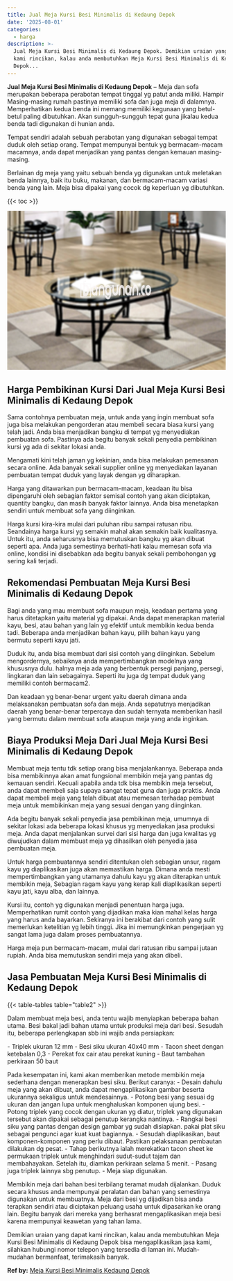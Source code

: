 ```yaml
---
title: Jual Meja Kursi Besi Minimalis di Kedaung Depok
date: '2025-08-01'
categories:
  - harga
description: >-
  Jual Meja Kursi Besi Minimalis di Kedaung Depok. Demikian uraian yang dapat
  kami rincikan, kalau anda membutuhkan Meja Kursi Besi Minimalis di Kedaung
  Depok...
---
```


**Jual Meja Kursi Besi Minimalis di Kedaung Depok** – Meja dan sofa merupakan beberapa perabotan tempat tinggal yg patut anda miliki. Hampir Masing-masing rumah pastinya memiliki sofa dan juga meja di dalamnya. Memperhatikan kedua benda ini memang memiliki kegunaan yang betul-betul paling dibutuhkan. Akan sungguh-sungguh tepat guna jikalau kedua benda tadi digunakan di hunian anda.

Tempat sendiri adalah sebuah perabotan yang digunakan sebagai tempat duduk oleh setiap orang. Tempat mempunyai bentuk yg bermacam-macam macamnya, anda dapat menjadikan yang pantas dengan kemauan masing-masing.

Berlainan dg meja yang yaitu sebuah benda yg digunakan untuk meletakan benda lainnya, baik itu buku, makanan, dan bermacam-macam variasi benda yang lain. Meja bisa dipakai yang cocok dg keperluan yg dibutuhkan.

{{< toc >}}

![Jual Meja Kursi Besi Minimalis di Kedaung Depok](/images/jual-meja-besi-murah18.png)

## Harga Pembikinan Kursi Dari Jual Meja Kursi Besi Minimalis di Kedaung Depok

Sama contohnya pembuatan meja, untuk anda yang ingin membuat sofa juga bisa melakukan pengorderan atau membeli secara biasa kursi yang telah jadi. Anda bisa menjadikan bangku di tempat yg menyediakan pembuatan sofa. Pastinya ada begitu banyak sekali penyedia pembikinan kursi yg ada di sekitar lokasi anda.

Mengamati kini telah jaman yg kekinian, anda bisa melakukan pemesanan secara online. Ada banyak sekali supplier online yg menyediakan layanan pembuatan tempat duduk yang layak dengan yg diharapkan.

Harga yang ditawarkan pun bermacam-macam, keadaan itu bisa dipengaruhi oleh sebagian faktor semisal contoh yang akan diciptakan, quantity bangku, dan masih banyak faktor lainnya. Anda bisa menetapkan sendiri untuk membuat sofa yang diinginkan.

Harga kursi kira-kira mulai dari puluhan ribu sampai ratusan ribu. Seandainya harga kursi yg semakin mahal akan semakin baik kualitasnya. Untuk itu, anda seharusnya bisa memutuskan bangku yg akan dibuat seperti apa. Anda juga semestinya berhati-hati kalau memesan sofa via online, kondisi ini disebabkan ada begitu banyak sekali pembohongan yg sering kali terjadi.

## Rekomendasi Pembuatan Meja Kursi Besi Minimalis di Kedaung Depok

Bagi anda yang mau membuat sofa maupun meja, keadaan pertama yang harus ditetapkan yaitu material yg dipakai. Anda dapat menerapkan material kayu, besi, atau bahan yang lain yg efektif untuk membikin kedua benda tadi. Beberapa anda menjadikan bahan kayu, pilih bahan kayu yang bermutu seperti kayu jati.

Duduk itu, anda bisa membuat dari sisi contoh yang diinginkan. Sebelum mengordernya, sebaiknya anda mempertimbangkan modelnya yang khususnya dulu. halnya meja ada yang berbentuk persegi panjang, persegi, lingkaran dan lain sebagainya. Seperti itu juga dg tempat duduk yang memiliki contoh bermacam2.

Dan keadaan yg benar-benar urgent yaitu daerah dimana anda melaksanakan pembuatan sofa dan meja. Anda sepatutnya menjadikan daerah yang benar-benar terpercaya dan sudah ternyata memberikan hasil yang bermutu dalam membuat sofa ataupun meja yang anda inginkan.

## Biaya Produksi Meja Dari Jual Meja Kursi Besi Minimalis di Kedaung Depok

Membuat meja tentu tdk setiap orang bisa menjalankannya. Beberapa anda bisa membikinnya akan amat fungsional membikin meja yang pantas dg kemauan sendiri. Kecuali apabila anda tdk bisa membikin meja tersebut, anda dapat membeli saja supaya sangat tepat guna dan juga praktis. Anda dapat membeli meja yang telah dibuat atau memesan terhadap pembuat meja untuk membikinkan meja yang sesuai dengan yang diinginkan.

Ada begitu banyak sekali penyedia jasa pembikinan meja, umumnya di sekitar lokasi ada beberapa lokasi khusus yg menyediakan jasa produksi meja. Anda dapat menjalankan survei dari sisi harga dan juga kwalitas yg diwujudkan dalam membuat meja yg dihasilkan oleh penyedia jasa pembuatan meja.

Untuk harga pembuatannya sendiri ditentukan oleh sebagian unsur, ragam kayu yg diaplikasikan juga akan memastikan harga. Dimana anda mesti mempertimbangkan yang utamanya dahulu kayu yg akan diterapkan untuk membikin meja, Sebagian ragam kayu yang kerap kali diaplikasikan seperti kayu jati, kayu alba, dan lainnya.

Kursi itu, contoh yg digunakan menjadi penentuan harga juga. Memperhatikan rumit contoh yang dijadikan maka kian mahal kelas harga yang harus anda bayarkan. Sekiranya ini berakibat dari contoh yang sulit memerlukan ketelitian yg lebih tinggi. Jika ini memungkinkan pengerjaan yg sangat lama juga dalam proses pembuatannya.

Harga meja pun bermacam-macam, mulai dari ratusan ribu sampai jutaan rupiah. Anda bisa memutuskan sendiri meja yang akan dibeli.

## Jasa Pembuatan Meja Kursi Besi Minimalis di Kedaung Depok

{{< table-tables table="table2" >}}

Dalam membuat meja besi, anda tentu wajib menyiapkan beberapa bahan utama. Besi bakal jadi bahan utama untuk produksi meja dari besi. Sesudah itu, beberapa perlengkapan sbb ini wajib anda persiapkan:

\- Triplek ukuran 12 mm - Besi siku ukuran 40x40 mm - Tacon sheet dengan ketebalan 0,3 - Perekat fox cair atau perekat kuning - Baut tambahan perkiraan 50 baut

Pada kesempatan ini, kami akan memberikan metode membikin meja sederhana dengan menerapkan besi siku. Berikut caranya: - Desain dahulu meja yang akan dibuat, anda dapat mengaplikasikan gambar beserta ukurannya sekaligus untuk mendesainnya. - Potong besi yang sesuai dg ukuran dan jangan lupa untuk menghaluskan komponen ujung besi. - Potong triplek yang cocok dengan ukuran yg diatur, triplek yang digunakan tersebut akan dipakai sebagai penutup kerangka nantinya. - Rangkai besi siku yang pantas dengan design gambar yg sudah disiapkan. pakai plat siku sebagai pengunci agar kuat kuat bagiannya. - Sesudah diaplikasikan, baut komponen-komponen yang perlu dibaut. Pastikan pelaksanaan pembautan dilakukan dg pesat. - Tahap berikutnya ialah merekatkan tacon sheet ke permukaan triplek untuk menghindari sudut-sudut tajam dan membahayakan. Setelah itu, diamkan perkiraan selama 5 menit. - Pasang juga triplek lainnya sbg penutup. - Meja siap digunakan.

Membikin meja dari bahan besi terbilang teramat mudah dijalankan. Duduk secara khusus anda mempunyai peralatan dan bahan yang semestinya digunakan untuk membuatnya. Meja dari besi yg dijadikan bisa anda terapkan sendiri atau diciptakan peluang usaha untuk dipasarkan ke orang lain. Begitu banyak dari mereka yang berhasrat mengaplikasikan meja besi karena mempunyai keawetan yang tahan lama.

Demikian uraian yang dapat kami rincikan, kalau anda membutuhkan Meja Kursi Besi Minimalis di Kedaung Depok bisa mengaplikasikan jasa kami, silahkan hubungi nomor telepon yang tersedia di laman ini. Mudah-mudahan bermanfaat, terimakasih banyak.

**Ref by:** [Meja Kursi Besi Minimalis Kedaung Depok](https://id.wikipedia.org/wiki/Meja)
